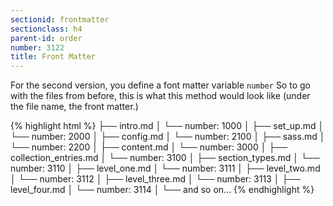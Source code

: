 ```yaml
---
sectionid: frontmatter
sectionclass: h4
parent-id: order
number: 3122
title: Front Matter
---
```

For the second version, you define a font matter variable `number` So to go with the files from before, this is what this method would look like (under the file name, the front matter.)

{% highlight html %}
├── intro.md
│   └── number: 1000
│
├── set_up.md
│   └── number: 2000
│
├── config.md
│   └── number: 2100
│
├── sass.md
│   └── number: 2200
│
├── content.md
│   └── number: 3000
│
├── collection_entries.md
│   └── number: 3100
│
├── section_types.md
│   └── number: 3110
│
├── level_one.md
│   └── number: 3111
│
├── level_two.md
│   └── number: 3112
│
├── level_three.md
│   └── number: 3113
│
├── level_four.md
│   └── number: 3114
│
└── and so on...
{% endhighlight %}